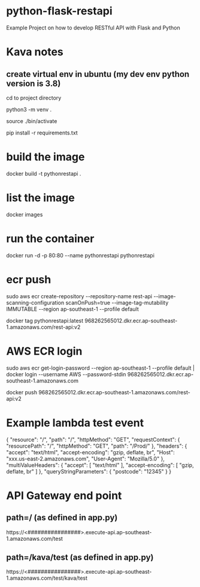 # python-flask-restapi
Example Project on how to develop RESTful API with Flask and Python


# Kava notes
## create virtual env in ubuntu (my dev env python version is 3.8)
cd to project directory

python3 -m venv .

source ./bin/activate

pip install -r requirements.txt

# build the image
docker build -t pythonrestapi .
# list the image
docker images


# run the container
docker run -d -p 80:80 --name pythonrestapi pythonrestapi

# ecr push
sudo aws ecr create-repository --repository-name rest-api --image-scanning-configuration scanOnPush=true --image-tag-mutability IMMUTABLE --region ap-southeast-1 --profile default


docker tag pythonrestapi:latest 968262565012.dkr.ecr.ap-southeast-1.amazonaws.com/rest-api:v2


# AWS ECR login
sudo aws ecr get-login-password --region ap-southeast-1 --profile default | docker login --username AWS --password-stdin 968262565012.dkr.ecr.ap-southeast-1.amazonaws.com

docker push 968262565012.dkr.ecr.ap-southeast-1.amazonaws.com/rest-api:v2


# Example lambda test event

{
  "resource": "/",
  "path": "/",
  "httpMethod": "GET",
  "requestContext": {
    "resourcePath": "/",
    "httpMethod": "GET",
    "path": "/Prod/"
  },
  "headers": {
    "accept": "text/html",
    "accept-encoding": "gzip, deflate, br",
    "Host": "xxx.us-east-2.amazonaws.com",
    "User-Agent": "Mozilla/5.0"
  },
  "multiValueHeaders": {
    "accept": [
      "text/html"
    ],
    "accept-encoding": [
      "gzip, deflate, br"
    ]
  },
  "queryStringParameters": {
    "postcode": "12345"
  }
}


# API Gateway end point
## path=/   (as defined in app.py)
https://<################>.execute-api.ap-southeast-1.amazonaws.com/test
## path=/kava/test (as defined in app.py)
https://<################>.execute-api.ap-southeast-1.amazonaws.com/test/kava/test